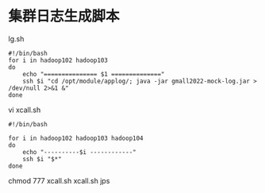 # 集群日志生成脚本

lg.sh

```shell
#!/bin/bash
for i in hadoop102 hadoop103 
do
    echo "=============== $1 =============="
    ssh $i "cd /opt/module/applog/; java -jar gmall2022-mock-log.jar > /dev/null 2>&1 &"
done
```

vi xcall.sh

```shell
#!/bin/bash

for i in hadoop102 hadoop103 hadoop104 
do
    echo "----------$i ------------"
    ssh $i "$*"
done
```

chmod 777 xcall.sh
xcall.sh jps
